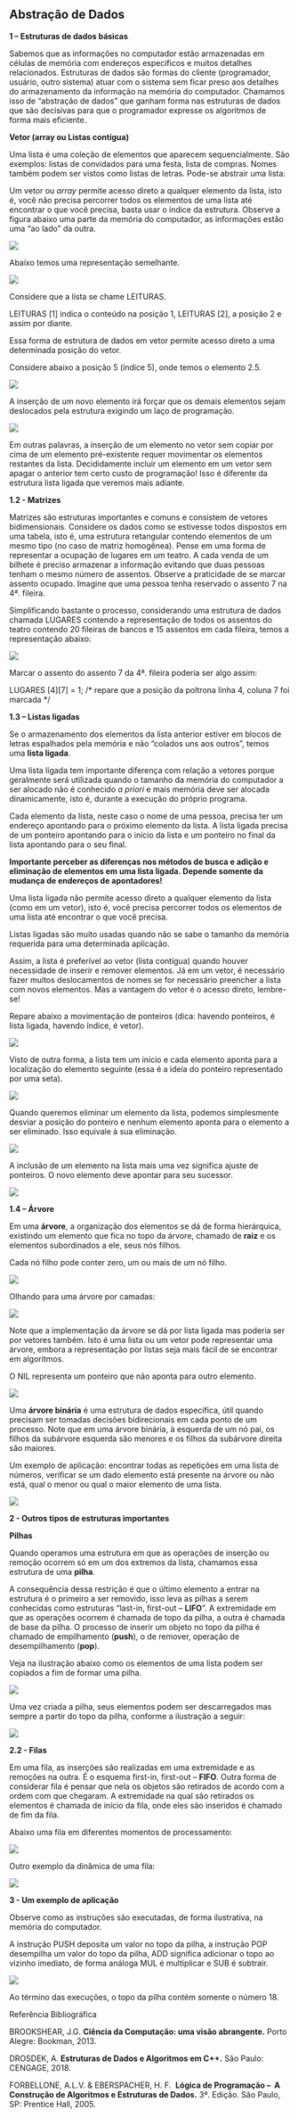 ## Abstração de Dados

**1 – Estruturas de dados básicas**

Sabemos que as informações no computador estão armazenadas em células de memória com endereços específicos e muitos detalhes relacionados. Estruturas de dados são formas do cliente (programador, usuário, outro sistema) atuar com o sistema sem ficar preso aos detalhes do armazenamento da informação na memória do computador. Chamamos isso de “abstração de dados” que ganham forma nas estruturas de dados que são decisivas para que o programador expresse os algoritmos de forma mais eficiente.

**Vetor (array ou Listas contígua)**

Uma lista é uma coleção de elementos que aparecem sequencialmente. São exemplos: listas de convidados para uma festa, lista de compras. Nomes também podem ser vistos como listas de letras. Pode-se abstrair uma lista:

Um vetor ou *array* permite acesso direto a qualquer elemento da lista, isto é, você não precisa percorrer todos os elementos de uma lista até encontrar o que você precisa, basta usar o índice da estrutura. Observe a figura abaixo uma parte da memória do computador, as informações estão uma “ao lado” da outra.

![](https://paperx-dex-assets.s3.sa-east-1.amazonaws.com/images/1667939326918-SWBlBvU0zv.png)

Abaixo temos uma representação semelhante.

![](https://paperx-dex-assets.s3.sa-east-1.amazonaws.com/images/1667939344811-DfGKdCH9HW.png)

Considere que a lista se chame LEITURAS.

LEITURAS \[1\] indica o conteúdo na posição 1, LEITURAS \[2\], a posição 2 e assim por diante.

Essa forma de estrutura de dados em vetor permite acesso direto a uma determinada posição do vetor.

Considere abaixo a posição 5 (índice 5), onde temos o elemento 2.5.

![](https://paperx-dex-assets.s3.sa-east-1.amazonaws.com/images/1667939364311-wOX5es9KFN.png)

A inserção de um novo elemento irá forçar que os demais elementos sejam deslocados pela estrutura exigindo um laço de programação.

![](https://paperx-dex-assets.s3.sa-east-1.amazonaws.com/images/1667939385686-xOtjPB9lU1.png)

Em outras palavras, a inserção de um elemento no vetor sem copiar por cima de um elemento pré-existente requer movimentar os elementos restantes da lista. Decididamente incluir um elemento em um vetor sem apagar o anterior tem certo custo de programação! Isso é diferente da estrutura lista ligada que veremos mais adiante.

**1.2 - Matrizes**

Matrizes são estruturas importantes e comuns e consistem de vetores bidimensionais. Considere os dados como se estivesse todos dispostos em uma tabela, isto é, uma estrutura retangular contendo elementos de um mesmo tipo (no caso de matriz homogênea). Pense em uma forma de representar a ocupação de lugares em um teatro. A cada venda de um bilhete é preciso armazenar a informação evitando que duas pessoas tenham o mesmo número de assentos. Observe a praticidade de se marcar assento ocupado. Imagine que uma pessoa tenha reservado o assento 7 na 4ª. fileira.

Simplificando bastante o processo, considerando uma estrutura de dados chamada LUGARES contendo a representação de todos os assentos do teatro contendo 20 fileiras de bancos e 15 assentos em cada fileira, temos a representação abaixo:

![](https://paperx-dex-assets.s3.sa-east-1.amazonaws.com/images/1667939410236-bH6sDUyC04.png)

Marcar o assento do assento 7 da 4ª. fileira poderia ser algo assim:

LUGARES \[4\]\[7\] = 1; /\* repare que a posição da poltrona linha 4, coluna 7 foi marcada \*/

**1.3 – Listas ligadas**

Se o armazenamento dos elementos da lista anterior estiver em blocos de letras espalhados pela memória e não “colados uns aos outros”, temos uma **lista ligada**.

Uma lista ligada tem importante diferença com relação a vetores porque geralmente será utilizada quando o tamanho da memória do computador a ser alocado não é conhecido *a priori* e mais memória deve ser alocada dinamicamente, isto é, durante a execução do próprio programa.

Cada elemento da lista, neste caso o nome de uma pessoa, precisa ter um endereço apontando para o próximo elemento da lista. A lista ligada precisa de um ponteiro apontando para o início da lista e um ponteiro no final da lista apontando para o seu final.

**Importante perceber as diferenças nos métodos de busca e adição e eliminação de elementos em uma lista ligada. Depende somente da mudança de endereços de apontadores!**

Uma lista ligada não permite acesso direto a qualquer elemento da lista (como em um vetor), isto é, você precisa percorrer todos os elementos de uma lista até encontrar o que você precisa.

Listas ligadas são muito usadas quando não se sabe o tamanho da memória requerida para uma determinada aplicação.

Assim, a lista é preferível ao vetor (lista contígua) quando houver necessidade de inserir e remover elementos. Já em um vetor, é necessário fazer muitos deslocamentos de nomes se for necessário preencher a lista com novos elementos. Mas a vantagem do vetor é o acesso direto, lembre-se!

Repare abaixo a movimentação de ponteiros (dica: havendo ponteiros, é lista ligada, havendo índice, é vetor).

![](https://paperx-dex-assets.s3.sa-east-1.amazonaws.com/images/1667939447531-eDsgpp2J7E.png)

​Visto de outra forma, a lista tem um início e cada elemento aponta para a localização do elemento seguinte (essa é a ideia do ponteiro representado por uma seta).​  

![](https://paperx-dex-assets.s3.sa-east-1.amazonaws.com/images/1667939519531-bMwWIG6wZM.png)

​Quando queremos eliminar um elemento da lista, podemos simplesmente desviar a posição do ponteiro e nenhum elemento aponta para o elemento a ser eliminado. Isso equivale à sua eliminação.​  

![](https://paperx-dex-assets.s3.sa-east-1.amazonaws.com/images/1667939546572-yS7ZrTWwrs.png)

​A inclusão de um elemento na lista mais uma vez significa ajuste de ponteiros. O novo elemento deve apontar para seu sucessor.​  

![](https://paperx-dex-assets.s3.sa-east-1.amazonaws.com/images/1667939569700-sKUgPluWs3.png)

**1.4 – Árvore**

Em uma **árvore**, a organização dos elementos se dá de forma hierárquica, existindo um elemento que fica no topo da árvore, chamado de **raiz** e os elementos subordinados a ele, seus nós filhos.

Cada nó filho pode conter zero, um ou mais de um nó filho.

![](https://paperx-dex-assets.s3.sa-east-1.amazonaws.com/images/1667939596012-M4vH4mfUWv.png)

Olhando para uma árvore por camadas:

![](https://paperx-dex-assets.s3.sa-east-1.amazonaws.com/images/1667939623232-MgV4vly7pS.png)

Note que a implementação da árvore se dá por lista ligada mas poderia ser por vetores também. Isto é uma lista ou um vetor pode representar uma árvore, embora a representação por listas seja mais fácil de se encontrar em algoritmos.

O NIL representa um ponteiro que não aponta para outro elemento.

![](https://paperx-dex-assets.s3.sa-east-1.amazonaws.com/images/1667939677253-OfiTR7551p.png)

Uma **árvore binária** é uma estrutura de dados específica, útil quando precisam ser tomadas decisões bidirecionais em cada ponto de um processo. Note que em uma árvore binária, à esquerda de um nó pai, os filhos da subárvore esquerda são menores e os filhos da subárvore direita são maiores.

Um exemplo de aplicação: encontrar todas as repetições em uma lista de números, verificar se um dado elemento está presente na árvore ou não está, qual o menor ou qual o maior elemento de uma lista.

![](https://paperx-dex-assets.s3.sa-east-1.amazonaws.com/images/1667939710751-mq9qdHF9B2.png)

**2 - Outros tipos de estruturas importantes**

**Pilhas**

Quando operamos uma estrutura em que as operações de inserção ou remoção ocorrem só em um dos extremos da lista, chamamos essa estrutura de uma **pilha**.

A consequência dessa restrição é que o último elemento a entrar na estrutura é o primeiro a ser removido, isso leva as pilhas a serem conhecidas como estruturas “last-in, first-out – **LIFO**”. A extremidade em que as operações ocorrem é chamada de topo da pilha, a outra é chamada de base da pilha. O processo de inserir um objeto no topo da pilha é chamado de empilhamento (**push**), o de remover, operação de desempilhamento (**pop**).

Veja na ilustração abaixo como os elementos de uma lista podem ser copiados a fim de formar uma pilha.

![](https://paperx-dex-assets.s3.sa-east-1.amazonaws.com/images/1667939738978-K67dFzmOee.png)

​Uma vez criada a pilha, seus elementos podem ser descarregados mas sempre a partir do topo da pilha, conforme a ilustração a seguir:​  

![](https://paperx-dex-assets.s3.sa-east-1.amazonaws.com/images/1667939771053-RaGoHi1UZP.png)

**2.2 - Filas**

Em uma fila, as inserções são realizadas em uma extremidade e as remoções na outra. É o esquema first-in, first-out – **FIFO**. Outra forma de considerar fila é pensar que nela os objetos são retirados de acordo com a ordem com que chegaram. A extremidade na qual são retirados os elementos é chamada de início da fila, onde eles são inseridos é chamado de fim da fila.

Abaixo uma fila em diferentes momentos de processamento:

![](https://paperx-dex-assets.s3.sa-east-1.amazonaws.com/images/1667939799612-EvUl1d5cmP.png)

Outro exemplo da dinâmica de uma fila:

![](https://paperx-dex-assets.s3.sa-east-1.amazonaws.com/images/1667939835334-EvbMiWZzkH.png)

**3 - Um exemplo de aplicação**

Observe como as instruções são executadas, de forma ilustrativa, na memória do computador.

A instrução PUSH deposita um valor no topo da pilha, a instrução POP desempilha um valor do topo da pilha, ADD significa adicionar o topo ao vizinho imediato, de forma análoga MUL é multiplicar e SUB é subtrair.

![](https://paperx-dex-assets.s3.sa-east-1.amazonaws.com/images/1667939863353-8s8i2JR1U7.png)

Ao término das execuções, o topo da pilha contém somente o número 18.

Referência Bibliográfica

BROOKSHEAR, J.G. **Ciência da Computação: uma visão abrangente.** Porto Alegre: Bookman, 2013.

DROSDEK, A. **Estruturas de Dados e Algoritmos em C++.** São Paulo: CENGAGE, 2018.

FORBELLONE, A.L.V. & EBERSPACHER, H. F.  **Lógica de Programação –  A Construção de Algoritmos e Estruturas de Dados.** 3ª. Edição. São Paulo, SP: Prentice Hall, 2005.
